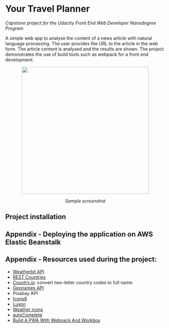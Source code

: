 # Your Travel Planner 
*Capstone project for the Udacity Front End Web Developer Nanodegree Program*

A simple web app to analyse the content of a news article with natural language processing. The 
user provides the URL to the article in the web form. The article content is analysed and the 
results are shown. The project demonstrates the use of build tools such as webpack for a front end
development.

<p align="center">
  <img src="doc/screenshot.png" width="400">
</p>
<p align="center"><em>Sample screenshot</em></p>

## Project installation

## Appendix - Deploying the application on AWS Elastic Beanstalk

## Appendix - Resources used during the project:

- [Weatherbit API](https://www.weatherbit.io/api)
- [REST Countries](https://restcountries.eu)
- [Country.io](http://country.io): convert two-letter country codes to full name.
- [Geonames API](https://www.geonames.org)
- Pixabay API
- [Icons8](https://icons8.com/)
- [Luxon](https://moment.github.io/luxon/index.html#/)
- [Weather icons](http://erikflowers.github.io/weather-icons)
- [autoComplete](https://goodies.pixabay.com/javascript/auto-complete/demo.html)
- [Build A PWA With Webpack And Workbox](https://nkracademy.com/build-a-pwa-with-webpack-and-workbox/)
